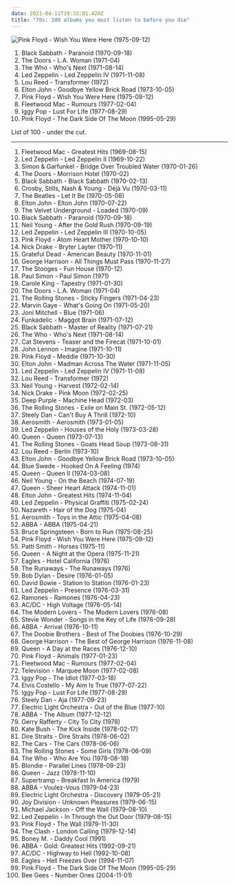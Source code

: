 ```yaml
---
date: 2021-04-11T19:33:01.420Z
title: "70s: 100 albums you must listen to before you die"
---
```

![Pink Floyd - Wish You Were Here (1975-09-12)](http://coverartarchive.org/release/a2f73eb8-eee6-3588-8909-9046058a468e/18848883141-500.jpg "Pink Floyd - Wish You Were Here (1975-09-12)")
<ol class="albums">
<li data-cover="http://coverartarchive.org/release/2982b682-36ea-3605-b959-04e746736070/9279109967-500.jpg" data-tags="heavy metal" role="button">Black Sabbath - Paranoid (1970-09-18)</li>
<li data-cover="http://coverartarchive.org/release/e68f23df-61e3-4264-bfc3-17ac3a6f856b/5132812481-500.jpg" data-tags="classic rock, psychedelic rock" role="button">The Doors - L.A. Woman (1971-04)</li>
<li data-cover="https://via.placeholder.com/450" data-tags="classic rock, rock" role="button">The Who - Who's Next (1971-08-14)</li>
<li data-cover="http://coverartarchive.org/release/98716612-b8fd-3334-9fb2-a17afdd17173/4980081478-500.jpg" data-tags="classic rock" role="button">Led Zeppelin - Led Zeppelin IV (1971-11-08)</li>
<li data-cover="https://img.discogs.com/3OgnlZKNZ7-mZooFLllAA3hHYIA=/fit-in/500x500/filters:strip_icc():format(jpeg):mode_rgb():quality(90)/discogs-images/R-3635183-1338244251-7631.jpeg.jpg" data-tags="70s, rock, glam rock" role="button">Lou Reed - Transformer (1972)</li>
<li data-cover="http://coverartarchive.org/release/8fd04967-5165-4b76-943d-4f03e53eae4b/2971807601-500.jpg" data-tags="70s, classic rock" role="button">Elton John - Goodbye Yellow Brick Road (1973-10-05)</li>
<li data-cover="http://coverartarchive.org/release/a2f73eb8-eee6-3588-8909-9046058a468e/18848883141-500.jpg" data-tags="progressive rock" role="button">Pink Floyd - Wish You Were Here (1975-09-12)</li>
<li data-cover="http://coverartarchive.org/release/7ec069c0-4424-3169-8ed0-d5e2473e0e84/11444925358-500.jpg" data-tags="classic rock, 70s" role="button">Fleetwood Mac - Rumours (1977-02-04)</li>
<li data-cover="http://coverartarchive.org/release/e2cb1fb9-7117-4dae-9b40-9e5480301b9e/1499761435-500.jpg" data-tags="rock, 70s, punk rock" role="button">Iggy Pop - Lust For Life (1977-08-29)</li>
<li data-cover="http://coverartarchive.org/release/24ce2ec1-7b23-32f8-a92c-c576e054159b/16049538493-500.jpg" data-tags="progressive rock" role="button">Pink Floyd - The Dark Side Of The Moon (1995-05-29)</li>
</ol>
List of 100 - under the cut.
<!-- more -->

_________________

<ol class="albums">
<li data-cover="https://via.placeholder.com/450" data-tags="classic rock, rock" role="button">
Fleetwood Mac - Greatest Hits (1969-08-15)
</li>
<li data-cover="http://coverartarchive.org/release/fe0aec30-6538-4ff6-98e1-2af99e93ac1f/7549818228-500.jpg" data-tags="classic rock, hard rock" role="button">
Led Zeppelin - Led Zeppelin II (1969-10-22)
</li>
<li data-cover="http://coverartarchive.org/release/7c52126e-200a-4b3b-af1c-3c38d70b57b1/9272110752-500.jpg" data-tags="classic rock, singer-songwriter, 60s, folk" role="button">
Simon & Garfunkel - Bridge Over Troubled Water (1970-01-26)
</li>
<li data-cover="http://coverartarchive.org/release/bc92d940-c04c-4f71-8f3c-0c85fceda187/5918784034-500.jpg" data-tags="psychedelic rock, classic rock" role="button">
The Doors - Morrison Hotel (1970-02)
</li>
<li data-cover="http://coverartarchive.org/release/d4d6b8d9-413f-3aa6-9f4b-d51be1eb740c/9279003220-500.jpg" data-tags="heavy metal" role="button">
Black Sabbath - Black Sabbath (1970-02-13)
</li>
<li data-cover="http://coverartarchive.org/release/4efd8353-dd4d-4f21-a344-34a6c085fd45/6096109669-500.jpg" data-tags="classic rock, folk rock, 70s" role="button">
Crosby, Stills, Nash & Young - Déjà Vu (1970-03-11)
</li>
<li data-cover="https://img.discogs.com/Z7CWHAcUvNh2EIwSCAo56cRf12s=/fit-in/460x414/filters:strip_icc():format(jpeg):mode_rgb():quality(90)/discogs-images/R-7767118-1448345509-9572.jpeg.jpg" data-tags="rock, classic rock" role="button">
The Beatles - Let It Be (1970-05-08)
</li>
<li data-cover="http://coverartarchive.org/release/e814bd89-2648-3a6d-96c7-b38c761a96ac/2683347960-500.jpg" data-tags="70s" role="button">
Elton John - Elton John (1970-07-22)
</li>
<li data-cover="http://coverartarchive.org/release/3645588f-cdcf-4746-97ac-da059d332010/4529718708-500.jpg" data-tags="70s, classic rock" role="button">
The Velvet Underground - Loaded (1970-09)
</li>
<li data-cover="http://coverartarchive.org/release/2982b682-36ea-3605-b959-04e746736070/9279109967-500.jpg" data-tags="heavy metal" role="button">
Black Sabbath - Paranoid (1970-09-18)
</li>
<li data-cover="http://coverartarchive.org/release/330d2db8-86f7-4d92-a97a-50cb817a62f4/5321045997-500.jpg" data-tags="classic rock" role="button">
Neil Young - After the Gold Rush (1970-09-19)
</li>
<li data-cover="http://coverartarchive.org/release/433d59f8-7bd9-3d3b-a2ec-79189708cc96/23131163966-500.jpg" data-tags="classic rock, hard rock" role="button">
Led Zeppelin - Led Zeppelin III (1970-10-05)
</li>
<li data-cover="http://coverartarchive.org/release/99bb4f7c-753f-34bf-bf10-71ce81a7db3e/14225359048-500.jpg" data-tags="progressive rock" role="button">
Pink Floyd - Atom Heart Mother (1970-10-10)
</li>
<li data-cover="http://coverartarchive.org/release/93d4c2fa-6749-3820-88df-b1f6df8cf48b/11682519206-500.jpg" data-tags="folk, singer-songwriter" role="button">
Nick Drake - Bryter Layter (1970-11)
</li>
<li data-cover="http://coverartarchive.org/release/0bf93ec6-a96c-4d4d-9cc2-96f0f4306ff6/18627374936-500.jpg" data-tags="classic rock" role="button">
Grateful Dead - American Beauty (1970-11-01)
</li>
<li data-cover="http://coverartarchive.org/release/f953e75a-83b2-3e70-8454-40f546b04a52/8094800915-500.jpg" data-tags="classic rock, 70s" role="button">
George Harrison - All Things Must Pass (1970-11-27)
</li>
<li data-cover="https://img.discogs.com/B_XQsc3AzhCIkH9DWzEyhbBZ0V4=/fit-in/600x594/filters:strip_icc():format(jpeg):mode_rgb():quality(90)/discogs-images/R-379038-1224357901.jpeg.jpg" data-tags="proto-punk, garage rock, 70s" role="button">
The Stooges - Fun House (1970-12)
</li>
<li data-cover="https://img.discogs.com/nqxkjMxnQAPyOKvXNQGD_HLz4No=/fit-in/600x596/filters:strip_icc():format(jpeg):mode_rgb():quality(90)/discogs-images/R-7113798-1490032853-4360.jpeg.jpg" data-tags="70s, folk" role="button">
Paul Simon - Paul Simon (1971)
</li>
<li data-cover="http://coverartarchive.org/release/c0030078-9362-4e64-a54c-5b0e7d8326b8/17978212703-500.jpg" data-tags="70s, female vocalists, singer-songwriter" role="button">
Carole King - Tapestry (1971-01-30)
</li>
<li data-cover="http://coverartarchive.org/release/e68f23df-61e3-4264-bfc3-17ac3a6f856b/5132812481-500.jpg" data-tags="classic rock, psychedelic rock" role="button">
The Doors - L.A. Woman (1971-04)
</li>
<li data-cover="https://img.discogs.com/0FslJkPHx7r-9NmAc0eADuRhPf0=/fit-in/600x875/filters:strip_icc():format(jpeg):mode_rgb():quality(90)/discogs-images/R-16195667-1605085244-3496.jpeg.jpg" data-tags="classic rock, rock, 70s" role="button">
The Rolling Stones - Sticky Fingers (1971-04-23)
</li>
<li data-cover="https://img.discogs.com/_9ng2B8Jgtq2R1FzwZZBmRu2WCQ=/fit-in/600x603/filters:strip_icc():format(jpeg):mode_rgb():quality(90)/discogs-images/R-9984176-1558329508-1528.jpeg.jpg" data-tags="soul" role="button">
Marvin Gaye - What's Going On (1971-05-20)
</li>
<li data-cover="http://coverartarchive.org/release/243fb7b0-e7f3-42e8-bdfc-a66fd9e23d0e/11322846424-500.jpg" data-tags="folk" role="button">
Joni Mitchell - Blue (1971-06)
</li>
<li data-cover="http://coverartarchive.org/release/e0424f4b-0be7-4bae-b163-3f6b63723c41/22562008725-500.jpg" data-tags="funk" role="button">
Funkadelic - Maggot Brain (1971-07-12)
</li>
<li data-cover="https://img.discogs.com/ufnpzsAn_QpNXewfMCVhseGe29Y=/fit-in/600x975/filters:strip_icc():format(jpeg):mode_rgb():quality(90)/discogs-images/R-15842342-1598801261-2743.jpeg.jpg" data-tags="heavy metal" role="button">
Black Sabbath - Master of Reality (1971-07-21)
</li>
<li data-cover="https://via.placeholder.com/450" data-tags="classic rock, rock" role="button">
The Who - Who's Next (1971-08-14)
</li>
<li data-cover="http://coverartarchive.org/release/bb224bc4-27f8-4b46-9c46-75d13873454e/11052080256-500.jpg" data-tags="singer-songwriter, 70s" role="button">
Cat Stevens - Teaser and the Firecat (1971-10-01)
</li>
<li data-cover="http://coverartarchive.org/release/dbeb851b-ad68-43ab-9706-7f1ecd2bf59d/21251802402-500.jpg" data-tags="classic rock, 70s, rock" role="button">
John Lennon - Imagine (1971-10-11)
</li>
<li data-cover="http://coverartarchive.org/release/7acaa9ab-048c-3c82-8623-ea9b777137ac/2550522708-500.jpg" data-tags="progressive rock" role="button">
Pink Floyd - Meddle (1971-10-30)
</li>
<li data-cover="http://coverartarchive.org/release/6af61fa2-870f-33bb-a17f-be65f6013597/11322817358-500.jpg" data-tags="70s, classic rock" role="button">
Elton John - Madman Across The Water (1971-11-05)
</li>
<li data-cover="http://coverartarchive.org/release/98716612-b8fd-3334-9fb2-a17afdd17173/4980081478-500.jpg" data-tags="classic rock" role="button">
Led Zeppelin - Led Zeppelin IV (1971-11-08)
</li>
<li data-cover="https://img.discogs.com/3OgnlZKNZ7-mZooFLllAA3hHYIA=/fit-in/500x500/filters:strip_icc():format(jpeg):mode_rgb():quality(90)/discogs-images/R-3635183-1338244251-7631.jpeg.jpg" data-tags="70s, rock, glam rock" role="button">
Lou Reed - Transformer (1972)
</li>
<li data-cover="http://coverartarchive.org/release/b028a5c0-7b62-4276-adb4-edb05777ccbf/8501416799-500.jpg" data-tags="classic rock, folk, 70s" role="button">
Neil Young - Harvest (1972-02-14)
</li>
<li data-cover="http://coverartarchive.org/release/2a274c12-8785-351a-9155-1d6d2dfde21c/23137783404-500.jpg" data-tags="folk, singer-songwriter" role="button">
Nick Drake - Pink Moon (1972-02-25)
</li>
<li data-cover="http://coverartarchive.org/release/e1ca2e07-a4c6-4845-8960-843bfc825d61/27232578190-500.jpg" data-tags="hard rock" role="button">
Deep Purple - Machine Head (1972-03)
</li>
<li data-cover="http://coverartarchive.org/release/83ecd172-3f27-4d22-93f8-a8324d18248e/5642373000-500.jpg" data-tags="rock, 70s" role="button">
The Rolling Stones - Exile on Main St. (1972-05-12)
</li>
<li data-cover="http://coverartarchive.org/release/3f117e8c-4bb1-3fad-92d8-f931b9102ed1/7039923170-500.jpg" data-tags="70s, steely dan, classic rock, rock" role="button">
Steely Dan - Can't Buy A Thrill (1972-10)
</li>
<li data-cover="https://img.discogs.com/o2MyQF2IG-xZbkvo9b4zgBPf-qU=/fit-in/600x543/filters:strip_icc():format(jpeg):mode_rgb():quality(90)/discogs-images/R-5733627-1436342937-7805.jpeg.jpg" data-tags="hard rock, classic rock" role="button">
Aerosmith - Aerosmith (1973-01-05)
</li>
<li data-cover="http://coverartarchive.org/release/3ccb4cb2-940a-4e2e-b1fd-4c0b7483280f/1287590210-500.jpg" data-tags="classic rock" role="button">
Led Zeppelin - Houses of the Holy (1973-03-28)
</li>
<li data-cover="http://coverartarchive.org/release/47a61826-8264-46e1-a1ef-e854618195c5/7784208473-500.jpg" data-tags="hard rock, 70s, classic rock, rock" role="button">
Queen - Queen (1973-07-13)
</li>
<li data-cover="http://coverartarchive.org/release/c35dcc77-46dc-4b98-8030-640b4f898d87/5751107574-500.jpg" data-tags="rock, classic rock, 70s" role="button">
The Rolling Stones - Goats Head Soup (1973-08-31)
</li>
<li data-cover="http://coverartarchive.org/release/1bbac75e-ce53-4508-9096-54415e9a1177/4584669129-500.jpg" data-tags="70s" role="button">
Lou Reed - Berlin (1973-10)
</li>
<li data-cover="http://coverartarchive.org/release/8fd04967-5165-4b76-943d-4f03e53eae4b/2971807601-500.jpg" data-tags="70s, classic rock" role="button">
Elton John - Goodbye Yellow Brick Road (1973-10-05)
</li>
<li data-cover="http://coverartarchive.org/release/2624a64f-8062-4081-ac65-de92aff28d3e/12630989161-500.jpg" data-tags="70s" role="button">
Blue Swede - Hooked On A Feeling (1974)
</li>
<li data-cover="http://coverartarchive.org/release/3cfc0044-8794-4e56-a4a9-9995492d9c30/11411923540-500.jpg" data-tags="classic rock, hard rock, 70s, rock" role="button">
Queen - Queen II (1974-03-08)
</li>
<li data-cover="https://via.placeholder.com/450" data-tags="singer-songwriter, 70s, folk rock" role="button">
Neil Young - On the Beach (1974-07-19)
</li>
<li data-cover="https://via.placeholder.com/450" data-tags="classic rock, 70s, rock, hard rock" role="button">
Queen - Sheer Heart Attack (1974-11-01)
</li>
<li data-cover="http://coverartarchive.org/release/de402eab-3c08-4962-b02f-0790d4f35a26/1631010006-500.jpg" data-tags="elton john" role="button">
Elton John - Greatest Hits (1974-11-04)
</li>
<li data-cover="https://img.discogs.com/wF3f9HQ_7W4S8Gx_boUI9nrtmxg=/fit-in/600x600/filters:strip_icc():format(jpeg):mode_rgb():quality(90)/discogs-images/R-6199527-1413545861-4918.jpeg.jpg" data-tags="classic rock, hard rock" role="button">
Led Zeppelin - Physical Graffiti (1975-02-24)
</li>
<li data-cover="http://coverartarchive.org/release/60c56e6c-7fcc-4edc-b210-236217c12a27/8069068450-500.jpg" data-tags="hard rock, classic rock" role="button">
Nazareth - Hair of the Dog (1975-04)
</li>
<li data-cover="https://via.placeholder.com/450" data-tags="hard rock" role="button">
Aerosmith - Toys in the Attic (1975-04-08)
</li>
<li data-cover="http://coverartarchive.org/release/c549b917-ad9c-454f-bcdd-1a7b52de1455/7439486158-500.jpg" data-tags="pop, abba, disco, 70s" role="button">
ABBA - ABBA (1975-04-21)
</li>
<li data-cover="http://coverartarchive.org/release/d226c8cc-f58c-3b1f-997b-8243180870df/11671290803-500.jpg" data-tags="rock, classic rock, 70s" role="button">
Bruce Springsteen - Born to Run (1975-08-25)
</li>
<li data-cover="http://coverartarchive.org/release/a2f73eb8-eee6-3588-8909-9046058a468e/18848883141-500.jpg" data-tags="progressive rock" role="button">
Pink Floyd - Wish You Were Here (1975-09-12)
</li>
<li data-cover="http://coverartarchive.org/release/68a6756e-1c96-4590-9cbf-aa07696cba5e/3714201314-500.jpg" data-tags="rock, punk, 70s" role="button">
Patti Smith - Horses (1975-11)
</li>
<li data-cover="https://via.placeholder.com/450" data-tags="classic rock, rock, 70s" role="button">
Queen - A Night at the Opera (1975-11-21)
</li>
<li data-cover="https://img.discogs.com/bZPTxUo3Se8qc2Yp9QZ4soZzwv8=/fit-in/600x600/filters:strip_icc():format(jpeg):mode_rgb():quality(90)/discogs-images/R-2048758-1325277265.jpeg.jpg" data-tags="classic rock, 70s" role="button">
Eagles - Hotel California (1976)
</li>
<li data-cover="http://coverartarchive.org/release/78f533b9-4722-4f11-ac0b-c16feed77425/5642386863-500.jpg" data-tags="hard rock, 70s, rock, female vocalists" role="button">
The Runaways - The Runaways (1976)
</li>
<li data-cover="http://coverartarchive.org/release/57894be9-7efd-4543-996e-30ed061a9d23/26584162748-500.jpg" data-tags="folk rock, 70s, folk" role="button">
Bob Dylan - Desire (1976-01-05)
</li>
<li data-cover="https://via.placeholder.com/450" data-tags="70s, rock" role="button">
David Bowie - Station to Station (1976-01-23)
</li>
<li data-cover="http://coverartarchive.org/release/5c1032af-2d86-424b-963e-dd9e65f7281b/1287531128-500.jpg" data-tags="hard rock, classic rock" role="button">
Led Zeppelin - Presence (1976-03-31)
</li>
<li data-cover="http://coverartarchive.org/release/aab3e6a1-3bf2-4c26-86ab-b496904d0128/9260401939-500.jpg" data-tags="punk, punk rock" role="button">
Ramones - Ramones (1976-04-23)
</li>
<li data-cover="http://coverartarchive.org/release/9cb006e6-aa89-4938-b2b2-a14dcca08e59/13356578915-500.jpg" data-tags="hard rock" role="button">
AC/DC - High Voltage (1976-05-14)
</li>
<li data-cover="http://coverartarchive.org/release/06ab427b-06b4-482a-90c3-4981c294eadd/11939995493-500.jpg" data-tags="proto-punk, 70s" role="button">
The Modern Lovers - The Modern Lovers (1976-08)
</li>
<li data-cover="http://coverartarchive.org/release/ab7b0bf0-b5df-40b5-be73-b121daef595a/6133035956-500.jpg" data-tags="soul" role="button">
Stevie Wonder - Songs in the Key of Life (1976-09-28)
</li>
<li data-cover="http://coverartarchive.org/release/f2e7464f-d63b-426b-9a11-6c12c3b5bb84/18748080001-500.jpg" data-tags="pop, 70s" role="button">
ABBA - Arrival (1976-10-11)
</li>
<li data-cover="http://coverartarchive.org/release/04be379d-fbc6-3dcd-aae1-1434708b5250/5159684891-500.jpg" data-tags="classic rock, 70s" role="button">
The Doobie Brothers - Best of The Doobies (1976-10-29)
</li>
<li data-cover="https://img.discogs.com/iIKo5OW8lNAUNYIVv-bA_8-3p0o=/fit-in/300x300/filters:strip_icc():format(jpeg):mode_rgb():quality(90)/discogs-images/R-2490562-1286894295.jpeg.jpg" data-tags="classic rock, 70s, rock" role="button">
George Harrison - The Best of George Harrison (1976-11-08)
</li>
<li data-cover="http://coverartarchive.org/release/0b305835-4b56-434d-9913-df94a72b2b8f/9111517208-500.jpg" data-tags="classic rock, rock" role="button">
Queen - A Day at the Races (1976-12-10)
</li>
<li data-cover="http://coverartarchive.org/release/32f76eef-5004-3e80-bdf8-912298896134/14402610216-500.jpg" data-tags="progressive rock" role="button">
Pink Floyd - Animals (1977-01-23)
</li>
<li data-cover="http://coverartarchive.org/release/7ec069c0-4424-3169-8ed0-d5e2473e0e84/11444925358-500.jpg" data-tags="classic rock, 70s" role="button">
Fleetwood Mac - Rumours (1977-02-04)
</li>
<li data-cover="http://coverartarchive.org/release/5fb363d1-3bee-44ce-acfc-43fdb0d7c4aa/2761546755-500.jpg" data-tags="post-punk, 70s" role="button">
Television - Marquee Moon (1977-02-08)
</li>
<li data-cover="http://coverartarchive.org/release/31881496-3666-3b76-bdda-b24db24178ae/23464146422-500.jpg" data-tags="post-punk" role="button">
Iggy Pop - The Idiot (1977-03-18)
</li>
<li data-cover="https://img.discogs.com/EF33at0YkNaBQoD5k7xrrp1grSI=/fit-in/500x498/filters:strip_icc():format(jpeg):mode_rgb():quality(90)/discogs-images/R-795910-1319668468.jpeg.jpg" data-tags="rock, new wave, 70s, singer-songwriter" role="button">
Elvis Costello - My Aim Is True (1977-07-22)
</li>
<li data-cover="http://coverartarchive.org/release/e2cb1fb9-7117-4dae-9b40-9e5480301b9e/1499761435-500.jpg" data-tags="rock, 70s, punk rock" role="button">
Iggy Pop - Lust For Life (1977-08-29)
</li>
<li data-cover="https://via.placeholder.com/450" data-tags="70s, classic rock" role="button">
Steely Dan - Aja (1977-09-23)
</li>
<li data-cover="http://coverartarchive.org/release/36594124-8097-3af9-891a-8a03b154c79b/23541528287-500.jpg" data-tags="classic rock, 70s" role="button">
Electric Light Orchestra - Out of the Blue (1977-10)
</li>
<li data-cover="http://coverartarchive.org/release/dd611007-adcc-4c48-b170-e9e41602ef74/3127908596-500.jpg" data-tags="pop, 70s, abba" role="button">
ABBA - The Album (1977-12-12)
</li>
<li data-cover="http://coverartarchive.org/release/bc5ab3ea-d4d8-49ae-ba97-e7eee6aec751/19104189214-500.jpg" data-tags="70s, soft rock" role="button">
Gerry Rafferty - City To City (1978)
</li>
<li data-cover="https://img.discogs.com/VRMb3RLFAY9udhH7Cg_XN6mNcVA=/fit-in/597x600/filters:strip_icc():format(jpeg):mode_rgb():quality(90)/discogs-images/R-3089864-1338821720-9527.jpeg.jpg" data-tags="70s, female vocalists" role="button">
Kate Bush - The Kick Inside (1978-02-17)
</li>
<li data-cover="https://via.placeholder.com/450" data-tags="dire straits, classic rock, rock" role="button">
Dire Straits - Dire Straits (1978-06-02)
</li>
<li data-cover="http://coverartarchive.org/release/270dca36-2e04-4efe-8698-16d574daf8fd/4921979307-500.jpg" data-tags="new wave, rock, 70s" role="button">
The Cars - The Cars (1978-06-06)
</li>
<li data-cover="http://coverartarchive.org/release/635239b4-986a-4cb7-90ba-bf213d5c9f78/11292551867-500.jpg" data-tags="classic rock, rock, 70s" role="button">
The Rolling Stones - Some Girls (1978-06-09)
</li>
<li data-cover="http://coverartarchive.org/release/b255da2c-6583-35f9-95e3-ef5f9c14e868/8195926797-500.jpg" data-tags="classic rock, rock" role="button">
The Who - Who Are You (1978-08-18)
</li>
<li data-cover="https://img.discogs.com/H92dZgp-GekKNb7MK4brY2XDqGQ=/fit-in/550x550/filters:strip_icc():format(jpeg):mode_rgb():quality(90)/discogs-images/R-2572675-1291146107.jpeg.jpg" data-tags="new wave, 70s" role="button">
Blondie - Parallel Lines (1978-09-23)
</li>
<li data-cover="http://coverartarchive.org/release/bba8e66c-cd33-46f6-b507-3ad645cbdce7/4328990620-500.jpg" data-tags="classic rock, rock, hard rock, queen" role="button">
Queen - Jazz (1978-11-10)
</li>
<li data-cover="http://coverartarchive.org/release/d779ab27-4095-4ad9-9663-d4ffd567aa4e/7238834741-500.jpg" data-tags="classic rock, progressive rock, 70s" role="button">
Supertramp - Breakfast In America (1979)
</li>
<li data-cover="http://coverartarchive.org/release/4138236f-05c6-3494-b6d8-5d460024ed21/12551767179-500.jpg" data-tags="pop, 70s" role="button">
ABBA - Voulez-Vous (1979-04-23)
</li>
<li data-cover="http://coverartarchive.org/release/23bf913d-3709-4f84-a3df-f19d3928cb2b/5892233271-500.jpg" data-tags="classic rock, progressive rock, 70s" role="button">
Electric Light Orchestra - Discovery (1979-05-21)
</li>
<li data-cover="https://via.placeholder.com/450" data-tags="post-punk" role="button">
Joy Division - Unknown Pleasures (1979-06-15)
</li>
<li data-cover="http://coverartarchive.org/release/6258e39d-bef4-4d5a-a654-440cf4c4c29a/5349015874-500.jpg" data-tags="pop, disco" role="button">
Michael Jackson - Off the Wall (1979-08-10)
</li>
<li data-cover="https://img.discogs.com/wF3f9HQ_7W4S8Gx_boUI9nrtmxg=/fit-in/600x600/filters:strip_icc():format(jpeg):mode_rgb():quality(90)/discogs-images/R-6199527-1413545861-4918.jpeg.jpg" data-tags="classic rock, hard rock, rock" role="button">
Led Zeppelin - In Through the Out Door (1979-08-15)
</li>
<li data-cover="http://coverartarchive.org/release/d4611812-e7cd-42bf-885a-b1cea9fd52bc/9371075020-500.jpg" data-tags="progressive rock" role="button">
Pink Floyd - The Wall (1979-11-30)
</li>
<li data-cover="http://coverartarchive.org/release/75b17f23-8ad1-3df2-9c7c-cae03b2b8eb4/5052272781-500.jpg" data-tags="punk, punk rock" role="button">
The Clash - London Calling (1979-12-14)
</li>
<li data-cover="http://coverartarchive.org/release/ce9f8c15-1a7b-4ad7-836b-ee4fbb772f3f/6774014156-500.jpg" data-tags="disco, pop, 70s, 80s, dance, oldies, boney m, gigle" role="button">
Boney M. - Daddy Cool (1991)
</li>
<li data-cover="http://coverartarchive.org/release/f38d4719-5733-4545-8c02-22d7b820d6a9/4967179669-500.jpg" data-tags="abba" role="button">
ABBA - Gold: Greatest Hits (1992-09-21)
</li>
<li data-cover="http://coverartarchive.org/release/01caa837-59b9-487a-bc3f-a47f6cf7e345/9725073329-500.jpg" data-tags="hard rock" role="button">
AC/DC - Highway to Hell (1992-10-08)
</li>
<li data-cover="https://via.placeholder.com/450" data-tags="classic rock, eagles" role="button">
Eagles - Hell Freezes Over (1994-11-07)
</li>
<li data-cover="http://coverartarchive.org/release/24ce2ec1-7b23-32f8-a92c-c576e054159b/16049538493-500.jpg" data-tags="progressive rock" role="button">
Pink Floyd - The Dark Side Of The Moon (1995-05-29)
</li>
<li data-cover="https://img.discogs.com/h09j3rFsID_d3IQDD9P3EXbhQSk=/fit-in/600x600/filters:strip_icc():format(jpeg):mode_rgb():quality(90)/discogs-images/R-503157-1136621189.jpeg.jpg" data-tags="bee gees, disco, 70s, oldies" role="button">
Bee Gees - Number Ones (2004-11-01)
</li>
</ol>